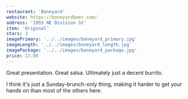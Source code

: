 ```yaml
---
restaurant: 'Boneyard'
website: https://boneyardbeer.com/
address: '1955 NE Division St'
item: 'Original'
stars: 3
imagePrimary: '../../images/boneyard_primary.jpg'
imageLength: '../../images/boneyard_length.jpg'
imagePackage: '../../images/boneyard_package.jpg'
price: 13.00
---
```


Great presentation. Great salsa. Ultimately just a decent burrito.

I think it's just a Sunday-brunch-only thing, making it harder to get your hands on than most of the others here.
